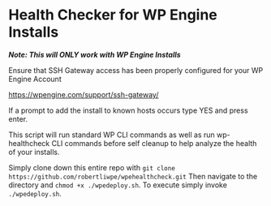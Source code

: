 # Health Checker for WP Engine Installs

***Note: This will ONLY work with WP Engine Installs***

Ensure that SSH Gateway access has been properly configured for your WP Engine Account

https://wpengine.com/support/ssh-gateway/

If a prompt to add the install to known hosts occurs type YES and press enter.

This script will run standard WP CLI commands as well as run wp-healthcheck CLI
commands before self cleanup to help analyze the health of your installs.

Simply clone down this entire repo with `git clone https://github.com/robertliwpe/wpehealthcheck.git` 
Then navigate to the directory and `chmod +x ./wpedeploy.sh`.
To execute simply invoke `./wpedeploy.sh`.
